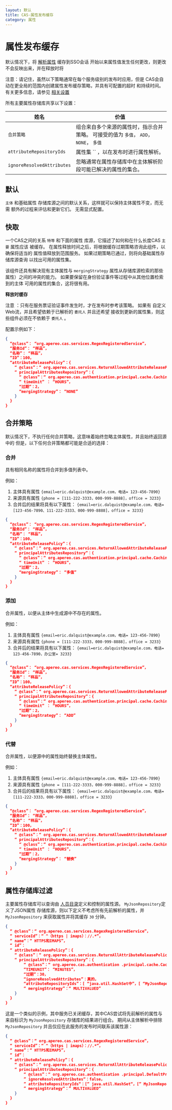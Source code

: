 ```yaml
---
layout: 默认
title: CAS-属性发布缓存
category: 属性
---
```


# 属性发布缓存

默认情况下，将 [解析属性](Attribute-Resolution.html) 缓存到SSO会话 开始以来属性值发生任何更改，则更改不会反映出来，并在释放时将

注意：请记住，虽然以下策略通常在每个服务级别的发布时应用，但是 CAS会自动在更全局的范围内创建属性发布缓存策略，并具有可配置的超时 和持续时间。 有关更多信息，请参见 [相关设置](../configuration/Configuration-Properties.html#authentication-attributes)

所有主要属性存储库共享以下设置：

| 姓名                         | 价值                                                    |
| -------------------------- | ----------------------------------------------------- |
| `合并策略`                     | 组合来自多个来源的属性时，指示合并策略。 可接受的值为 `多值`， `ADD`， `NONE`， `多值` |
| `attributeRepositoryIds`   | 属性集 `` ，以在发布时进行属性解析。                                  |
| `ignoreResolvedAttributes` | 忽略通常在属性存储库中在主体解析阶段可能已解决的属性的集合。                        |

## 默认

`主体` 和基础属性 存储库源之间的默认关系，这样就可以保持主体属性不变，而无需 额外的过程来评估和更新它们。 无需显式配置。

## 快取

一个CAS之间的关系 `特等` 和下面的属性 库源，它描述了如何和在什么长度CAS `主要` 属性应该 被缓存。 在属性释放时间之后，将根据缓存过期策略咨询此组件，以确保将适当的 属性值释放到范围服务。 如果过期策略已通过，则将向基础属性存储库源查询 以找出可用的属性集。

该组件还具有解决现有主体属性与 `mergingStrategy` 属性从存储库源检索的那些属性）之间的冲突的能力。 如果要保留在身份验证事件等过程中从其他位置检索到的主体 可用的属性的集合，这将很有用。

<div class="alert alert-info"><strong>释放时缓存</strong><p>注意
：只有在服务票证验证事件发生时，才在发布时参考该策略。 如果有
自定义Web流，并且希望依赖于已解析的 <code>委托人</code> 并且还希望
接收到更新的属性集，则这些组件必须在不依赖于 <code>委托人</code>
。</p></div>

配置示例如下：

```json
{
  “@class”： “org.apereo.cas.services.RegexRegisteredService”，
  “服务Id”： “样品”，
  “名称”： “样品”，
  “ID”：100，
  “attributeReleasePolicy”：{
    “ @class”：“ org.apereo.cas.services.ReturnAllowedAttributeReleasePolicy”，
    “ principalAttributesRepository”：{
      “ @class”：“ org.apereo.cas.authentication.principal.cache.CachingPrincipalAttributesRepository”，
      “ timeUnit” ： “HOURS”，
      “过期”：2，
      “mergingStrategy”： “NONE”
    }
  }
}
```

## 合并策略

默认情况下，不执行任何合并策略，这意味着始终忽略主体属性，并且始终返回源中的 但是，以下任何合并策略都可能是合适的选择：

### 合并

具有相同名称的属性将合并到多值列表中。

例如：

1. 主体具有属性 `{email=eric.dalquist@example.com，电话= 123-456-7890}`
2. 来源具有属性 `{phone = [111-222-3333，000-999-8888]，office = 3233}`
3. 合并后的结果将具有以下属性： `{email=eric.dalquist@example.com，电话= [123-456-7890、111-222-3333、000-999-8888]，office = 3233}`


```json
{
  “@class”： “org.apereo.cas.services.RegexRegisteredService”，
  “服务Id”： “样品”，
  “名称”： “样品”，
  “ID”：100，
  “attributeReleasePolicy”：{
    “ @class”：“ org.apereo.cas.services.ReturnAllowedAttributeReleasePolicy”，
    “ principalAttributesRepository”：{
      “ @class”：“ org.apereo.cas.authentication.principal.cache.CachingPrincipalAttributesRepository”，
      “ timeUnit” ： “HOURS”，
      “过期”：2，
      “mergingStrategy”： “多值”
    }
  }
}
```

### 添加

合并属性，以便从主体中生成源中不存在的属性。

例如：

1. 主体具有属性 `{email=eric.dalquist@example.com，电话= 123-456-7890}`
2. 来源具有属性 `{phone = [111-222-3333，000-999-8888]，office = 3233}`
3. 合并后的结果将具有以下属性： `{email=eric.dalquist@example.com，电话= 123-456-7890，办公室= 3233}`

```json
{
  “@class”： “org.apereo.cas.services.RegexRegisteredService”，
  “服务Id”： “样品”，
  “名称”： “样品”，
  “ID”：100，
  “attributeReleasePolicy”：{
    “ @class”：“ org.apereo.cas.services.ReturnAllowedAttributeReleasePolicy”，
    “ principalAttributesRepository”：{
      “ @class”：“ org.apereo.cas.authentication.principal.cache.CachingPrincipalAttributesRepository”，
      “ timeUnit” ： “HOURS”，
      “过期”：2，
      “mergingStrategy”： “ADD”
    }
  }
}
```

### 代替

合并属性，以便源中的属性始终替换主体属性。

例如：

1. 主体具有属性 `{email=eric.dalquist@example.com，电话= 123-456-7890}`
2. 来源具有属性 `{phone = [111-222-3333，000-999-8888]，office = 3233}`
3. 合并后的结果将具有以下属性： `{email=eric.dalquist@example.com，电话= [111-222-3333，000-999-8888]，office = 3233}`


```json
{
  “@class”： “org.apereo.cas.services.RegexRegisteredService”，
  “服务Id”： “样品”，
  “名称”： “样品”，
  “ID”：100，
  “attributeReleasePolicy”：{
    “ @class”：“ org.apereo.cas.services.ReturnAllowedAttributeReleasePolicy”，
    “ principalAttributesRepository”：{
      “ @class”：“ org.apereo.cas.authentication.principal.cache.CachingPrincipalAttributesRepository”，
      “ timeUnit” ： “HOURS”，
      “过期”：2，
      “mergingStrategy”： “替换”
    }
  }
}
```


## 属性存储库过滤

主要属性存储库可以查询由 [人员目录](Attribute-Resolution.html)定义和控制的属性源。 `MyJsonRepository`定义了JSON属性 存储库源，则以下定义不考虑所有先前解析的属性，并 `MyJsonRepository` 来获取属性并将其缓存 `30` 分钟。

```json
{
  “ @class”：“ org.apereo.cas.services.RegexRegisteredService”，
  “ serviceId”：“ ^（https | imaps）：//.*”，
  “ name”：“ HTTPS和IMAPS”，
  “ id”：
  “ attributeReleasePolicy”：{
    “ @class”：“ org.apereo.cas.services.ReturnAllAttributeReleasePolicy”，
    “ principalAttributesRepository”：{
        “ @class”：“ org.apereo.cas.authentication .principal.cache.CachingPrincipalAttributesRepository”，
        “TIMEUNIT”： “MINUTES”，
        “过期”：30，
        “ignoreResolvedAttributes”：真的，
        “attributeRepositoryIds”：[ “java.util.HashSet中”，[ “MyJsonRepository”] ]，
        “ mergingStrategy”：“ MULTIVALUED”
    }
  }
}
```

这是一个类似的示例，其中服务已关闭缓存，其中CAS尝试将先前解析的属性与来自标识为 `MyJsonRepository` 存储库的结果进行组合。 期间从主体解析中排除 `MyJsonRepository` 并且仅应在此服务的发布时间联系该属性源：

```json
{
  “ @class”：“ org.apereo.cas.services.RegexRegisteredService”，
  “ serviceId”：“ ^（https | imaps）：//.*”，
  “ name”：“ HTTPS和IMAPS”，
  “ id”：
  “ attributeReleasePolicy”：{
    “ @class”：“ org.apereo.cas.services.ReturnAllAttributeReleasePolicy”，
    “ principalAttributesRepository”：{
        “ @class”：“ org.apereo.cas.authentication .principal.DefaultPrincipalAttributesRepository“，
        ” ignoreResolvedAttributes“：false，
        ” attributeRepositoryIds“：[” java.util.HashSet“，[” MyJsonRepository“]]，
        ” mergingStrategy“：” MULTIVALUED“
    }
  }
}
```
